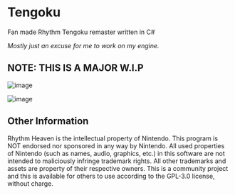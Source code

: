 # Tengoku
Fan made Rhythm Tengoku remaster written in C# 

*Mostly just an excuse for me to work on my engine.*

## NOTE: THIS IS A MAJOR W.I.P

![image](https://user-images.githubusercontent.com/24588691/221947144-8161f5ea-7c11-40ec-9431-4be07fc868e8.png)

![image](https://user-images.githubusercontent.com/24588691/221178361-8e3d4123-6d28-4b6a-afbc-be5feadd5e52.png)


## Other Information
Rhythm Heaven is the intellectual property of Nintendo. This program is NOT endorsed nor sponsored in any way by Nintendo. All used properties of Nintendo (such as names, audio, graphics, etc.) in this software are not intended to maliciously infringe trademark rights. All other trademarks and assets are property of their respective owners. This is a community project and this is available for others to use according to the GPL-3.0 license, without charge.
